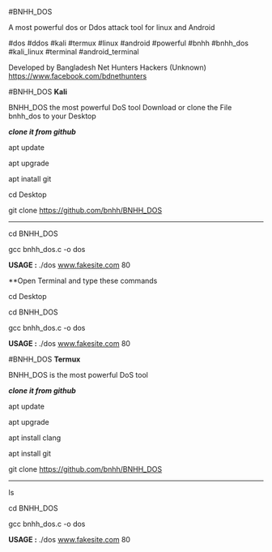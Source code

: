 #BNHH_DOS

A most powerful dos or Ddos attack tool for linux and Android

#dos #ddos #kali #termux #linux #android  #powerful #bnhh #bnhh_dos #kali_linux #terminal #android_terminal

Developed by Bangladesh Net Hunters Hackers (Unknown) 
https://www.facebook.com/bdnethunters
  
#BNHH_DOS **Kali**

BNHH_DOS the most powerful DoS tool
Download or clone the File bnhh_dos to your Desktop

***clone it from github***
                        
apt update

apt upgrade

apt inatall git

cd Desktop

git clone https://github.com/bnhh/BNHH_DOS

**************************

cd BNHH_DOS

gcc bnhh_dos.c -o dos

**USAGE :**  ./dos www.fakesite.com 80

**Open Terminal and type these commands

cd Desktop

cd BNHH_DOS 

gcc bnhh_dos.c -o dos

**USAGE :**  ./dos www.fakesite.com 80


#BNHH_DOS **Termux**

BNHH_DOS is the most powerful DoS tool

***clone it from github***

apt update

apt upgrade

apt install clang

apt install git

git clone https://github.com/bnhh/BNHH_DOS

**************************

ls

cd BNHH_DOS 

gcc bnhh_dos.c -o dos

**USAGE :**  ./dos www.fakesite.com 80
